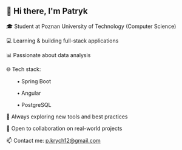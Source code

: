 ## 👋 Hi there, I'm Patryk

🎓 Student at Poznan University of Technology (Computer Science)


💻 Learning & building full-stack applications

📊 Passionate about data analysis 

🌐 Tech stack:

  • Spring Boot
  
  • Angular
  
  • PostgreSQL
  
🚀 Always exploring new tools and best practices

🤝 Open to collaboration on real-world projects

📫 Contact me:  p.krych12@gmail.com
